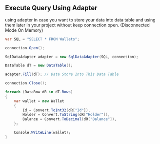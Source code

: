 ## Execute Query Using Adapter

using adapter in case you want to store your data into data table and using them later in your project without keep connection open. (Disconnected Mode On Memory)

```csharp
var SQL = "SELECT * FROM Wallets";

connection.Open();

SqlDataAdapter adapter = new SqlDataAdapter(SQL, connection);

DataTable dT = new DataTable();

adapter.Fill(dT); // Data Store Into This Data Table

connection.Close();

foreach (DataRow dR in dT.Rows)
{
    var wallet = new Wallet
    {
        Id = Convert.ToInt32(dR["Id"]),
        Holder = Convert.ToString(dR["Holder"]),
        Balance = Convert.ToDecimal(dR["Balance"]),
    };

    Console.WriteLine(wallet);
}

```